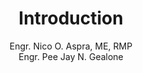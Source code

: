 ---
title: "Introduction"
authornum: 2
author: Engr. Nico O. Aspra, ME, RMP  <br> Engr. Pee Jay N. Gealone
prevcontenturl: ../22.0-current-voltage-and-ohms-law
nextcontenturl: ../22.2-current
---